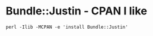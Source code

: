 Bundle::Justin - CPAN I like
============================

    perl -Ilib -MCPAN -e 'install Bundle::Justin'

